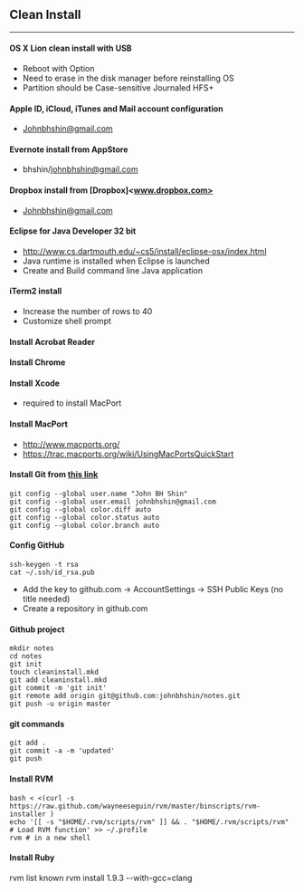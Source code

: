 ## Clean Install
--------------------------------
#### OS X Lion clean install with USB
- Reboot with Option
- Need to erase in the disk manager before reinstalling OS
- Partition should be Case-sensitive Journaled HFS+

#### Apple ID, iCloud, iTunes and Mail account configuration
- Johnbhshin@gmail.com

#### Evernote install from AppStore
- bhshin/johnbhshin@gmail.com

#### Dropbox install from [Dropbox]<www.dropbox.com>
- Johnbhshin@gmail.com

#### Eclipse for Java Developer 32 bit
* http://www.cs.dartmouth.edu/~cs5/install/eclipse-osx/index.html
* Java runtime is installed when Eclipse is launched
* Create and Build command line Java application

#### iTerm2 install
* Increase the number of rows to 40
* Customize shell prompt

#### Install Acrobat Reader
#### Install Chrome
#### Install Xcode
* required to install MacPort

#### Install MacPort
* <http://www.macports.org/> 
* <https://trac.macports.org/wiki/UsingMacPortsQuickStart>

#### Install Git from [this link](http://code.google.com/p/git-osx-installer/)
	git config --global user.name "John BH Shin"
	git config --global user.email johnbhshin@gmail.com
	git config --global color.diff auto
	git config --global color.status auto 
	git config --global color.branch auto

#### Config GitHub
	ssh-keygen -t rsa
	cat ~/.ssh/id_rsa.pub
* Add the key to github.com -> AccountSettings -> SSH Public Keys (no title needed)
* Create a repository in github.com

#### Github project
	mkdir notes
	cd notes
	git init
	touch cleaninstall.mkd
	git add cleaninstall.mkd
	git commit -m 'git init'
	git remote add origin git@github.com:johnbhshin/notes.git
	git push -u origin master

#### git commands
	git add .
	git commit -a -m 'updated'
	git push

#### Install RVM
	bash < <(curl -s https://raw.github.com/wayneeseguin/rvm/master/binscripts/rvm-installer )
	echo '[[ -s "$HOME/.rvm/scripts/rvm" ]] && . "$HOME/.rvm/scripts/rvm" # Load RVM function' >> ~/.profile
	rvm # in a new shell

#### Install Ruby
rvm list known
rvm install 1.9.3 --with-gcc=clang


